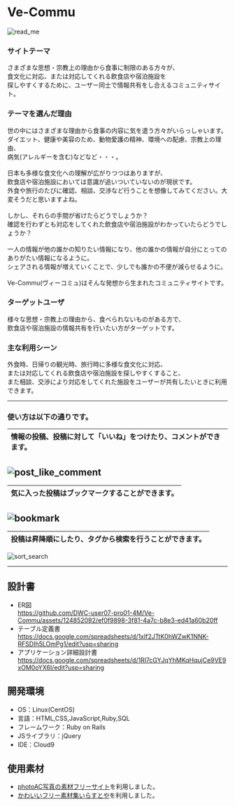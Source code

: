 # Ve-Commu
![read_me](https://github.com/DWC-user07-pro01-4M/Ve-Commu/assets/124852092/cc9be156-4c56-45ad-98d4-8608b61b8cba)
### サイトテーマ
さまざまな思想・宗教上の理由から食事に制限のある方々が、<br>
食文化に対応、または対応してくれる飲食店や宿泊施設を<br>
探しやすくするために、ユーザー同士で情報共有をし合えるコミュニティサイト。

### テーマを選んだ理由
世の中にはさまざまな理由から食事の内容に気を遣う方々がいらっしゃいます。<br>
ダイエット、健康や美容のため、動物愛護の精神、環境への配慮、宗教上の理由、<br>病気(アレルギーを含む)などなど・・・。<br>
<br>
日本も多様な食文化への理解が広がりつつはありますが、<br>飲食店や宿泊施設においては意識が追いついていないのが現状です。<br>
外食や旅行のたびに確認、相談、交渉など行うことを想像してみてください。大変そうだと思いますよね。<br>
<br>
しかし、それらの手間が省けたらどうでしょうか？<br>
確認を行わずとも対応をしてくれた飲食店や宿泊施設がわかっていたらどうでしょうか？<br>
<br>
一人の情報が他の誰かの知りたい情報になり、他の誰かの情報が自分にとってのありがたい情報になるように。<br>
シェアされる情報が増えていくことで、少しでも誰かの不便が減らせるように。<br>
<br>
Ve-Commu(ヴィーコミュ)はそんな発想から生まれたコミュニティサイトです。

### ターゲットユーザ
様々な思想・宗教上の理由から、食べられないものがある方で、<br>
飲食店や宿泊施設の情報共有を行いたい方がターゲットです。

### 主な利用シーン
外食時、日帰りの観光時、旅行時に多様な食文化に対応、<br>
または対応してくれる飲食店や宿泊施設を探しやすくすること、<br>
また相談、交渉により対応をしてくれた施設をユーザーが共有したいときに利用できます。

---
### 使い方は以下の通りです。
|情報の投稿、投稿に対して「いいね」をつけたり、コメントができます。|
|:----|
![post_like_comment](https://user-images.githubusercontent.com/124852092/246374613-405c9fcd-9dc1-477b-81a8-461437d97c31.gif)
---
|気に入った投稿はブックマークすることができます。|
|:----|
![bookmark](https://user-images.githubusercontent.com/124852092/246375133-501b40d9-faa0-46a7-9400-59d40ac868c1.gif)
---
|投稿は昇降順にしたり、タグから検索を行うことができます。|
|:----|
![sort_search](https://user-images.githubusercontent.com/124852092/246375347-fb41428c-bcd8-4a80-862a-f4d47d5e2006.gif)

---

## 設計書
* ER図</br>
https://github.com/DWC-user07-pro01-4M/Ve-Commu/assets/124852092/ef0f9898-3f81-4a7c-b8e3-ed41a60b20ff
* テーブル定義書</br>
https://docs.google.com/spreadsheets/d/1xIf2JTtK0hWZwK1NNK-RFSDIh5LOmPg1/edit?usp=sharing
* アプリケーション詳細設計書</br>
https://docs.google.com/spreadsheets/d/1Rl7cGYJqYhMKqHqujCe9VE9xOM0oYX6I/edit?usp=sharing

## 開発環境
- OS：Linux(CentOS)
- 言語：HTML,CSS,JavaScript,Ruby,SQL
- フレームワーク：Ruby on Rails
- JSライブラリ：jQuery
- IDE：Cloud9

## 使用素材
- [photoAC写真の素材フリーサイト](https://www.photo-ac.com/)を利用しました。
- [かわいいフリー素材集いらすとや](https://www.irasutoya.com/)を利用しました。